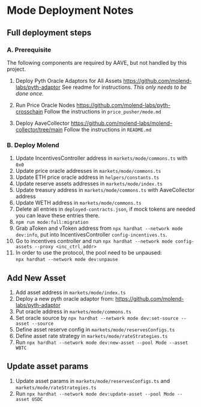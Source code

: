 # Mode Deployment Notes

## Full deployment steps

### A. Prerequisite 
The following components are required by AAVE, but not handled by this project.      

1. Deploy Pyth Oracle Adaptors for All Assets
  https://github.com/molend-labs/pyth-adaptor
  See readme for instructions.
  *This only needs to be done once.*

2. Run Price Oracle Nodes
  https://github.com/molend-labs/pyth-crosschain
  Follow the instructions in `price_pusher/mode.md`

3. Deploy AaveCollector
   https://github.com/molend-labs/molend-collector/tree/main
   Follow the instructions in `README.md`

### B. Deploy Molend
1. Update IncentivesController address in `markets/mode/commons.ts` with `0x0`
2. Update price oracle addresses in `markets/mode/commons.ts`
3. Update ETH price oracle address in `helpers/constants.ts`
3. Update reserve assets addresses in `markets/mode/index.ts`
4. Update treasury address in `markets/mode/commons.ts` with AaveCollector address
5. Update WETH address in `markets/mode/commons.ts`
6. Delete all entries in `deployed-contracts.json`, if mock tokens are needed you can leave these entries there.
7. `npm run mode:full:migration`
8. Grab aToken and vToken address from `npx hardhat --network mode dev:info`, put into IncentivesController `config-incentives.ts`.
9. Go to incentives controller and run `npx hardhat --network mode config-assets --proxy <inc_ctrl_addr>`
10. In order to use the protocol, the pool need to be unpaused:    
  `npx hardhat --network mode dev:unpause`

## Add New Asset
1. Add asset address in `markets/mode/index.ts`
2. Deploy a new pyth oracle adaptor from: https://github.com/molend-labs/pyth-adaptor
3. Put oracle address in `markets/mode/commons.ts`
4. Set oracle source by `npx hardhat --network mode dev:set-source --asset --source`
5. Define asset reserve config in `markets/mode/reservesConfigs.ts`
6. Define asset rate strategy in `markets/mode/rateStrategies.ts`
7. Run `npx hardhat --network mode dev:new-asset --pool Mode --asset WBTC`

## Update asset params
1. Update asset params in `markets/mode/reservesConfigs.ts` and `markets/mode/rateStrategies.ts`
2. Run `npx hardhat --network mode dev:update-asset --pool Mode --asset USDC`
